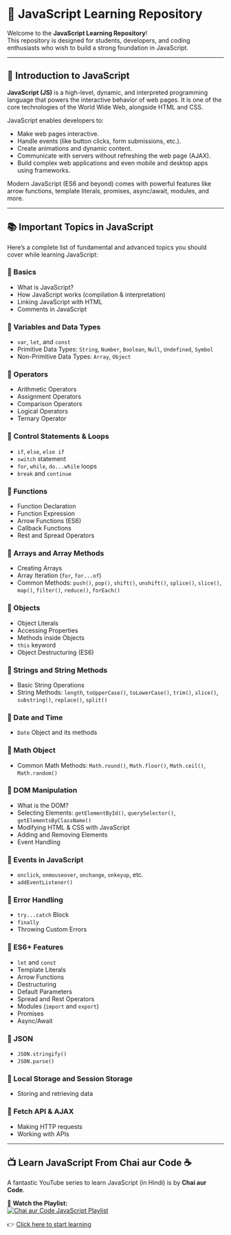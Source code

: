 # 🌟 JavaScript Learning Repository

Welcome to the **JavaScript Learning Repository**!  
This repository is designed for students, developers, and coding enthusiasts who wish to build a strong foundation in JavaScript.

---

## 📖 Introduction to JavaScript

**JavaScript (JS)** is a high-level, dynamic, and interpreted programming language that powers the interactive behavior of web pages. It is one of the core technologies of the World Wide Web, alongside HTML and CSS.  

JavaScript enables developers to:
- Make web pages interactive.
- Handle events (like button clicks, form submissions, etc.).
- Create animations and dynamic content.
- Communicate with servers without refreshing the web page (AJAX).
- Build complex web applications and even mobile and desktop apps using frameworks.

Modern JavaScript (ES6 and beyond) comes with powerful features like arrow functions, template literals, promises, async/await, modules, and more.

---

## 📚 Important Topics in JavaScript

Here’s a complete list of fundamental and advanced topics you should cover while learning JavaScript:

### 📌 Basics
- What is JavaScript?
- How JavaScript works (compilation & interpretation)
- Linking JavaScript with HTML
- Comments in JavaScript

### 📌 Variables and Data Types
- `var`, `let`, and `const`
- Primitive Data Types: `String`, `Number`, `Boolean`, `Null`, `Undefined`, `Symbol`
- Non-Primitive Data Types: `Array`, `Object`

### 📌 Operators
- Arithmetic Operators
- Assignment Operators
- Comparison Operators
- Logical Operators
- Ternary Operator

### 📌 Control Statements & Loops
- `if`, `else`, `else if`
- `switch` statement
- `for`, `while`, `do...while` loops
- `break` and `continue`

### 📌 Functions
- Function Declaration
- Function Expression
- Arrow Functions (ES6)
- Callback Functions
- Rest and Spread Operators

### 📌 Arrays and Array Methods
- Creating Arrays
- Array Iteration (`for`, `for...of`)
- Common Methods: `push()`, `pop()`, `shift()`, `unshift()`, `splice()`, `slice()`, `map()`, `filter()`, `reduce()`, `forEach()`

### 📌 Objects
- Object Literals
- Accessing Properties
- Methods inside Objects
- `this` keyword
- Object Destructuring (ES6)

### 📌 Strings and String Methods
- Basic String Operations
- String Methods: `length`, `toUpperCase()`, `toLowerCase()`, `trim()`, `slice()`, `substring()`, `replace()`, `split()`

### 📌 Date and Time
- `Date` Object and its methods

### 📌 Math Object
- Common Math Methods: `Math.round()`, `Math.floor()`, `Math.ceil()`, `Math.random()`

### 📌 DOM Manipulation
- What is the DOM?
- Selecting Elements: `getElementById()`, `querySelector()`, `getElementsByClassName()`
- Modifying HTML & CSS with JavaScript
- Adding and Removing Elements
- Event Handling

### 📌 Events in JavaScript
- `onclick`, `onmouseover`, `onchange`, `onkeyup`, etc.
- `addEventListener()`

### 📌 Error Handling
- `try...catch` Block
- `finally`
- Throwing Custom Errors

### 📌 ES6+ Features
- `let` and `const`
- Template Literals
- Arrow Functions
- Destructuring
- Default Parameters
- Spread and Rest Operators
- Modules (`import` and `export`)
- Promises
- Async/Await

### 📌 JSON
- `JSON.stringify()`
- `JSON.parse()`

### 📌 Local Storage and Session Storage
- Storing and retrieving data

### 📌 Fetch API & AJAX
- Making HTTP requests
- Working with APIs

---

## 📺 Learn JavaScript From Chai aur Code ☕️

A fantastic YouTube series to learn JavaScript (in Hindi) is by **Chai aur Code**.

📌 **Watch the Playlist:**  
[![Chai aur Code JavaScript Playlist](https://img.youtube.com/vi/8zKuNo4ay8E/0.jpg)](https://www.youtube.com/playlist?list=PLRAV69dS1uWQGDQoBYMZWKjzuhCaOnBpa)

👉 [Click here to start learning](https://www.youtube.com/playlist?list=PLRAV69dS1uWQGDQoBYMZWKjzuhCaOnBpa)

